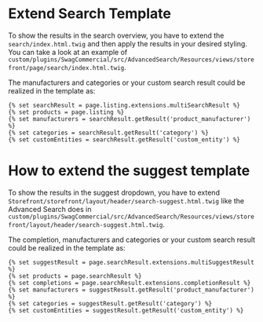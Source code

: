 # Extend Search Template

To show the results in the search overview, you have to extend the `search/index.html.twig` and then apply the results in your desired styling.
You can take a look at an example of `custom/plugins/SwagCommercial/src/AdvancedSearch/Resources/views/storefront/page/search/index.html.twig`.

The manufacturers and categories or your custom search result could be realized in the template as:

```twig
{% set searchResult = page.listing.extensions.multiSearchResult %}
{% set products = page.listing %}
{% set manufacturers = searchResult.getResult('product_manufacturer') %}
{% set categories = searchResult.getResult('category') %}
{% set customEntities = searchResult.getResult('custom_entity') %}
```

# How to extend the suggest template

To show the results in the suggest dropdown, you have to extend `Storefront/storefront/layout/header/search-suggest.html.twig` like the Advanced Search does in `custom/plugins/SwagCommercial/src/AdvancedSearch/Resources/views/storefront/layout/header/search-suggest.html.twig`.

The completion, manufacturers and categories or your custom search result could be realized in the template as:

```twig
{% set suggestResult = page.searchResult.extensions.multiSuggestResult %}
{% set products = page.searchResult %}
{% set completions = page.searchResult.extensions.completionResult %}
{% set manufacturers = suggestResult.getResult('product_manufacturer') %}
{% set categories = suggestResult.getResult('category') %}
{% set customEntities = suggestResult.getResult('custom_entity') %}
```
